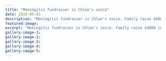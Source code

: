 ```yaml
---
title: "Meningitis fundraiser is Chloe's voice"
date: 2019-05-01
description: "Meningitis fundraiser is Chloe's voice. Family raise $4000 in memory of her..."
featured-image: 
excerpt: "Meningitis fundraiser is Chloe's voice. Family raise $4000 in memory of her."
gallery-image-1: 
gallery-image-2: 
gallery-image-3: 
gallery-image-4: 
gallery-image-5: 
---
```

